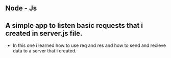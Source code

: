 ## Node - Js

## A simple app to listen basic requests that i created in server.js file.

- In this one i learned how to use req and res and how to send and recieve data to a server that i created.